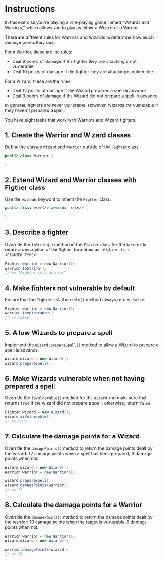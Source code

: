 # Instructions

In this exercise you're playing a role-playing game named "Wizards and Warriors," which allows you to play as either a Wizard or a Warrior.

There are different rules for Warriors and Wizards to determine how much damage points they deal.

For a Warrior, these are the rules:

- Deal 6 points of damage if the fighter they are attacking is not vulnerable
- Deal 10 points of damage if the fighter they are attacking is vulnerable

For a Wizard, these are the rules:

- Deal 12 points of damage if the Wizard prepared a spell in advance
- Deal 3 points of damage if the Wizard did not prepare a spell in advance

In general, fighters are never vulnerable. However, Wizards _are_ vulnerable if they haven't prepared a spell.

You have eight tasks that work with Warriors and Wizard fighters.

## 1. Create the Warrior and Wizard classes

Define the classes `Wizard` and `Warrior` outside of the `Fighter` class

```java
public class Warrior {

}
```

## 2. Extend Wizard and Warrior classes with Figther class

Use the `extends` keyword to inherit the `Fighter` class.

```java
public class Warrior extends Fighter {
    
}
```

## 3. Describe a fighter

Override the `toString()` method of the `Fighter` class for the `Warrior` to return a description of the fighter, formatted as `"Fighter is a <FIGHTER_TYPE>"`.

```java
Fighter warrior = new Warrior();
warrior.toString();
// => "Fighter is a Warrior"
```

## 4. Make fighters not vulnerable by default

Ensure that the `Fighter.isVulnerable()` method always returns `false`.

```java
Fighter warrior = new Warrior();
warrior.isVulnerable();
// => false
```

## 5. Allow Wizards to prepare a spell

Implement the `Wizard.prepareSpell()` method to allow a Wizard to prepare a spell in advance.

```java
Wizard wizard = new Wizard();
wizard.prepareSpell();
```

## 6. Make Wizards vulnerable when not having prepared a spell

Override the `isVulnerable()` method for the `Wizard` and make sure that returns `true` if the wizard did not prepare a spell; otherwise, return `false`.

```java
Fighter wizard = new Wizard();
wizard.isVulnerable();
// => true
```

## 7. Calculate the damage points for a Wizard

Override the `damagePoints()` method to return the damage points dealt by the wizard: 12 damage points when a spell has been prepared, 3 damage points when not.

```java
Wizard wizard = new Wizard();
Warrior warrior = new Warrior();

wizard.prepareSpell();
wizard.damagePoints(warrior);
// => 12
```

## 8. Calculate the damage points for a Warrior

Override the `damagePoints()` method to return the damage points dealt by the warrior: 10 damage points when the target is vulnerable, 6 damage points when not.

```java
Warrior warrior = new Warrior();
Wizard wizard = new Wizard();

warrior.damagePoints(wizard);
// => 10
```
